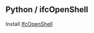 ## Python / ifcOpenShell

Install [IfcOpenShell](https://blenderbim.org/docs-python/ifcopenshell-python/installation.html)

